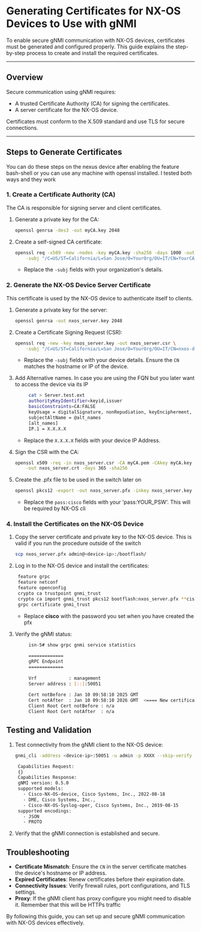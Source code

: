 # Generating Certificates for NX-OS Devices to Use with gNMI

To enable secure gNMI communication with NX-OS devices, certificates must be generated and configured properly. This guide explains the step-by-step process to create and install the required certificates.

---

## Overview

Secure communication using gNMI requires:
- A trusted Certificate Authority (CA) for signing the certificates.
- A server certificate for the NX-OS device.


Certificates must conform to the X.509 standard and use TLS for secure connections.

---

## Steps to Generate Certificates
You can do these steps on the nexus device after enabling the feature bash-shell or you can use any machine with openssl installed. I tested both ways and they work

### 1. Create a Certificate Authority (CA)
The CA is responsible for signing server and client certificates.

1. Generate a private key for the CA:
   ```bash
   openssl genrsa -des3 -out myCA.key 2048
   ```

2. Create a self-signed CA certificate:
   ```bash
   openssl req -x509 -new -nodes -key myCA.key -sha256 -days 1000 -out myCA.pem \
       -subj "/C=US/ST=California/L=San Jose/O=YourOrg/OU=IT/CN=YourCA"
   ```
   - Replace the `-subj` fields with your organization's details.

### 2. Generate the NX-OS Device Server Certificate
This certificate is used by the NX-OS device to authenticate itself to clients.

1. Generate a private key for the server:
   ```bash
   openssl genrsa -out nxos_server.key 2048
   ```

2. Create a Certificate Signing Request (CSR):
   ```bash
   openssl req -new -key nxos_server.key -out nxos_server.csr \
       -subj "/C=US/ST=California/L=San Jose/O=YourOrg/OU=IT/CN=nxos-device"
   ```
   - Replace the `-subj` fields with your device details. Ensure the `CN` matches the hostname or IP of the device.

3. Add Alternative names. In case you are using the FQN but you later want to access the device via its IP
   ```bash
        cat > Server.test.ext 
        authorityKeyIdentifier=keyid,issuer
        basicConstraints=CA:FALSE
        keyUsage = digitalSignature, nonRepudiation, keyEncipherment, dataEncipherment
        subjectAltName = @alt_names
        [alt_names]
        IP.1 = X.X.X.X
   ```
    - Replace the `X.X.X.X` fields with your device IP Address.

4. Sign the CSR with the CA:
   ```bash
   openssl x509 -req -in nxos_server.csr -CA myCA.pem -CAkey myCA.key -CAcreateserial \
       -out nxos_server.crt -days 365 -sha256
   ```

5. Create the .pfx file to be used in the switch later on
    ```bash
    openssl pkcs12 -export -out nxos_server.pfx -inkey nxos_server.key -in nxos_server.crt -certfile myCA.pem -password pass:cisco 
    ```
    - Replace the `pass:cisco` fields with your 'pass:YOUR_PSW'. This will be required by NX-OS cli

### 4. Install the Certificates on the NX-OS Device

1. Copy the server certificate and private key to the NX-OS device. This is valid if you run the procedure outside of the switch
   ```bash
   scp nxos_server.pfx admin@<device-ip>:/bootflash/
   ```

2. Log in to the NX-OS device and install the certificates:
   ```bash
    feature grpc
    feature netconf
    feature openconfig
    crypto ca trustpoint gnmi_trust                                 
    crypto ca import gnmi_trust pkcs12 bootflash:nxos_server.pfx **cisco**    
    grpc certificate gnmi_trust   
   ```
    - Replace **cisco** with the password you set when you have created the pfx

3. Verify the gNMI status:
   ```bash
        isn-5# show grpc gnmi service statistics
        
        =============
        gRPC Endpoint
        =============
        
        Vrf            : management
        Server address : [::]:50051
        
        Cert notBefore : Jan 10 09:58:10 2025 GMT    
        Cert notAfter  : Jan 10 09:58:10 2026 GMT  <==== New certificates have been installed. See that expiry date is in 1 year
        Client Root Cert notBefore : n/a
        Client Root Cert notAfter  : n/a
   ```

## Testing and Validation

1. Test connectivity from the gNMI client to the NX-OS device:
   ```bash
   gnmi_cli -address <device-ip>:50051 -u admin -p XXXX --skip-verify  --print-request capabilities

    Capabilities Request:
    {}
    Capabilities Response:
    gNMI version: 0.5.0
    supported models:
      - Cisco-NX-OS-device, Cisco Systems, Inc., 2022-08-18
      - DME, Cisco Systems, Inc.,
      - Cisco-NX-OS-Syslog-oper, Cisco Systems, Inc., 2019-08-15
    supported encodings:
      - JSON
      - PROTO
   ```
    


2. Verify that the gNMI connection is established and secure.

## Troubleshooting

- **Certificate Mismatch**: Ensure the `CN` in the server certificate matches the device's hostname or IP address.
- **Expired Certificates**: Renew certificates before their expiration date.
- **Connectivity Issues**: Verify firewall rules, port configurations, and TLS settings.
- **Proxy**: If the gNMI client has proxy configure you might need to disable it. Remember that this will be HTTPs traffic

By following this guide, you can set up and secure gNMI communication with NX-OS devices effectively.

